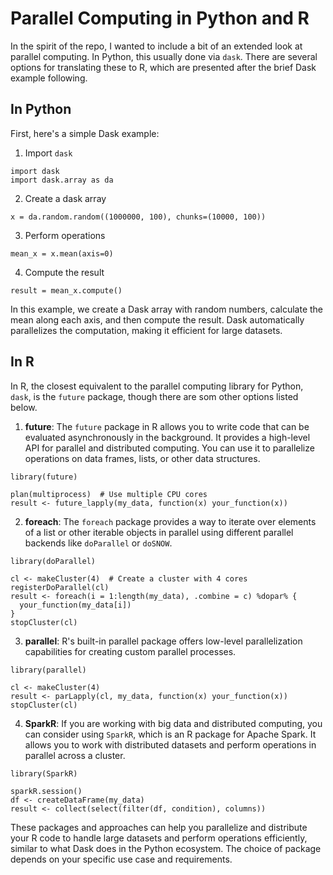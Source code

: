 # Parallel Computing in Python and R

In the spirit of the repo, I wanted to include a bit of an extended look at parallel computing. In Python, this usually done via `dask`. There are several options for translating these to R, which are presented after the brief Dask example following. 

## In Python

First, here's a simple Dask example: 

1. Import `dask`

```
import dask
import dask.array as da
```

2. Create a dask array

```
x = da.random.random((1000000, 100), chunks=(10000, 100))
```

3. Perform operations

```
mean_x = x.mean(axis=0)
```

4. Compute the result

```
result = mean_x.compute()
```

In this example, we create a Dask array with random numbers, calculate the mean along each axis, and then compute the result. Dask automatically parallelizes the computation, making it efficient for large datasets.

## In R

In R, the closest equivalent to the parallel computing library for Python, `dask`, is the `future` package, though there are som other options listed below. 

1. **future**: The `future` package in R allows you to write code that can be evaluated asynchronously in the background. It provides a high-level API for parallel and distributed computing. You can use it to parallelize operations on data frames, lists, or other data structures.

```
library(future)

plan(multiprocess)  # Use multiple CPU cores
result <- future_lapply(my_data, function(x) your_function(x))
```

2. **foreach**: The `foreach` package provides a way to iterate over elements of a list or other iterable objects in parallel using different parallel backends like `doParallel` or `doSNOW`.

```
library(doParallel)

cl <- makeCluster(4)  # Create a cluster with 4 cores
registerDoParallel(cl)
result <- foreach(i = 1:length(my_data), .combine = c) %dopar% {
  your_function(my_data[i])
}
stopCluster(cl)
```

3. **parallel**: R's built-in parallel package offers low-level parallelization capabilities for creating custom parallel processes.

```
library(parallel)

cl <- makeCluster(4)
result <- parLapply(cl, my_data, function(x) your_function(x))
stopCluster(cl)
```

4. **SparkR**: If you are working with big data and distributed computing, you can consider using `SparkR`, which is an R package for Apache Spark. It allows you to work with distributed datasets and perform operations in parallel across a cluster.

```
library(SparkR)

sparkR.session()
df <- createDataFrame(my_data)
result <- collect(select(filter(df, condition), columns))
```

These packages and approaches can help you parallelize and distribute your R code to handle large datasets and perform operations efficiently, similar to what Dask does in the Python ecosystem. The choice of package depends on your specific use case and requirements.
